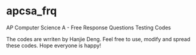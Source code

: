 # apcsa_frq
AP Computer Science A - Free Response Questions Testing Codes

The codes are wrriten by Hanjie Deng. Feel free to use, modify and spread these codes. Hope everyone is happy!
